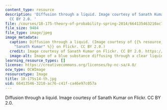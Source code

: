 ```yaml
---
content_type: resource
description: 'Diffusion through a liquid. Image courtesy of Sanath Kumar on Flickr.
  CC BY 2.0. '
file: /courses/18-175-theory-of-probability-spring-2014/664135463210ac76c41fca46e97c057a_18-175s14-th.jpg
file_size: 9484
file_type: image/jpeg
image_metadata:
  caption: Diffusion through a liquid. (Image courtesy of {{% resource_link "1c086514-b44d-4934-a618-e8d6033df476"
    "Sanath Kumar" %}} on Flickr. CC BY 2.0.)
  credit: Image courtesy of Sanath Kumar on Flickr. CC BY 2.0. https://flic.kr/p/4wNVqT
  image-alt: Image of a blue substance diffusing through a clear liquid.
learning_resource_types: []
license: https://creativecommons.org/licenses/by-nc-sa/4.0/
ocw_type: OCWImage
resourcetype: Image
title: 18-175s14-th.jpg
uid: 66413546-3210-ac76-c41f-ca46e97c057a
---
```

Diffusion through a liquid. Image courtesy of Sanath Kumar on Flickr. CC BY 2.0. 